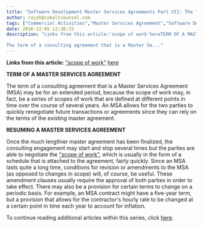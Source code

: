 ```yaml
---
title: "Software Development Master Services Agreements Part VII: The Term of an MSA"
author: rajah@cobaltcounsel.com
tags: ["Commercial Activities","Master Services Agreement","Software Development","Rajah"]
date: 2016-12-05 12:30:15
description: "Links from this article:'scope of work'hereTERM OF A MASTER SERVICES AGREEMENT

The term of a consulting agreement that is a Master Se..."
---
```


**Links from this article:**
["scope of work"](http://blog.clausehound.com/software-developmentmaster-services-agreements-part-i-determining-the-scope-of-work-in-an-msa)
[here](http://blog.clausehound.com/software-development-master-services-agreements-part-viii-customer-responsibilities-from-the-vendors-point-of-view-in-an-msa/)

**TERM OF A MASTER SERVICES AGREEMENT**

The term of a consulting agreement that is a Master Services Agreement (MSA) may be for an extended period, because the scope of work may, in fact, be a series of scopes of work that are defined at different points in time over the course of several years. An MSA allows for the two parties to quickly renegotiate future transactions or agreements since they can rely on the terms of the existing master agreement.

**RESUMING A MASTER SERVICES AGREEMENT**

Once the much lengthier master agreement has been finalized, the consulting engagement may start and stop several times but the parties are able to negotiate the ["scope of work"](http://blog.clausehound.com/software-developmentmaster-services-agreements-part-i-determining-the-scope-of-work-in-an-msa), which is usually in the form of a schedule that is attached to the agreement, fairly quickly. Since an MSA lasts quite a long time, conditions for revision or amendments to the MSA (as opposed to changes in scope) will, of course, be useful. These amendment clauses usually require the approval of both parties in order to take effect. There may also be a provision for certain terms to change on a periodic basis. For example, an MSA contract might have a five-year term, but a provision that allows for the contractor's hourly rate to be changed at a certain point in time each year to account for inflation.

To continue reading additional articles within this series, click [here](http://blog.clausehound.com/software-development-master-services-agreements-part-viii-customer-responsibilities-from-the-vendors-point-of-view-in-an-msa/).